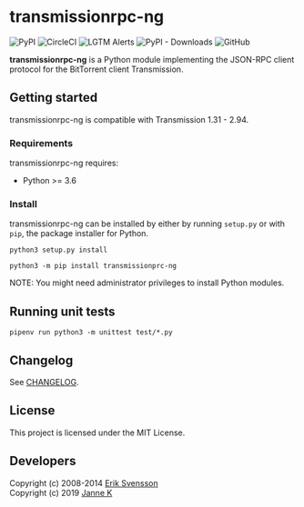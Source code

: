 # transmissionrpc-ng

![PyPI](https://img.shields.io/pypi/v/transmissionrpc-ng?style=for-the-badge)
![CircleCI](https://img.shields.io/circleci/build/github/0x022b/transmissionrpc-ng?style=for-the-badge)
![LGTM Alerts](https://img.shields.io/lgtm/alerts/github/0x022b/transmissionrpc-ng?style=for-the-badge)
![PyPI - Downloads](https://img.shields.io/pypi/dm/transmissionrpc-ng?style=for-the-badge)
![GitHub](https://img.shields.io/github/license/0x022b/transmissionrpc-ng?style=for-the-badge)

**transmissionrpc-ng** is a Python module implementing the JSON-RPC client
protocol for the BitTorrent client Transmission.

## Getting started

transmissionrpc-ng is compatible with Transmission 1.31 - 2.94.

### Requirements

transmissionrpc-ng requires:

* Python >= 3.6

### Install

transmissionrpc-ng can be installed by either by running `setup.py` or with
`pip`, the package installer for Python.

```shell
python3 setup.py install
```

```shell
python3 -m pip install transmissionprc-ng
```

NOTE: You might need administrator privileges to install Python modules.

## Running unit tests

```shell
pipenv run python3 -m unittest test/*.py
```

## Changelog

See [CHANGELOG][changelog].

## License

This project is licensed under the MIT License.

## Developers

Copyright (c) 2008-2014 [Erik Svensson][blueluna]\
Copyright (c) 2019 [Janne K][0x022b]

[0x022b]: https://github.com/0x022b
[blueluna]: https://www.bitbucket.org/blueluna
[changelog]: https://github.com/0x022b/transmissionrpc-ng/blob/master/CHANGELOG.md
